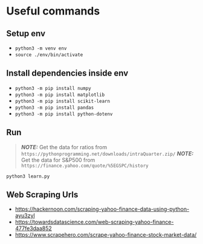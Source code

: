 # Useful commands

## Setup env

- `python3 -m venv env`
- `source ./env/bin/activate`

## Install dependencies inside env

- `python3 -m pip install numpy`
- `python3 -m pip install matplotlib`
- `python3 -m pip install scikit-learn`
- `python3 -m pip install pandas`
- `python3 -m pip install python-dotenv`

## Run

> **_NOTE:_** Get the data for ratios from `https://pythonprogramming.net/downloads/intraQuarter.zip/`
> **_NOTE:_** Get the data for S&P500 from `https://finance.yahoo.com/quote/%5EGSPC/history`

`python3 learn.py`

## Web Scraping Urls

- https://hackernoon.com/scraping-yahoo-finance-data-using-python-ayu3zyl
- https://towardsdatascience.com/web-scraping-yahoo-finance-477fe3daa852
- https://www.scrapehero.com/scrape-yahoo-finance-stock-market-data/
